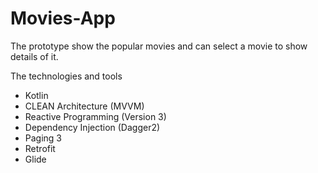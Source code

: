 # Movies-App
The prototype show the popular movies and can select a movie to show details of it.

The technologies and tools
 - Kotlin
 - CLEAN Architecture (MVVM)
 - Reactive Programming (Version 3)
 - Dependency Injection (Dagger2)
 - Paging 3
 - Retrofit
 - Glide
